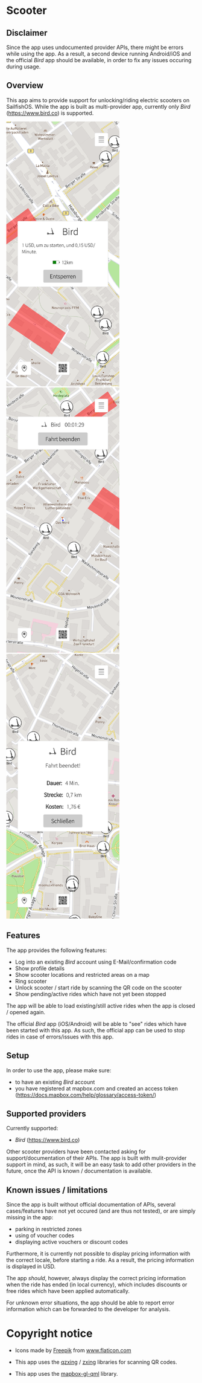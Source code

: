 # Scooter

## Disclaimer
Since the app uses undocumented provider APIs, there might be errors while using the app. As a result, a second device running Android/iOS and the official *Bird* app should be available, in order to fix any issues occuring during usage.

## Overview
This app aims to provide support for unlocking/riding electric scooters on SailfishOS. While the app is built as multi-provider app, currently only *Bird* (https://www.bird.co) is supported.

<img title="Screenshot" alt="Screenshot" width="300" src="screenshots/screenshot.png">
<img title="Screenshot" alt="Screenshot" width="300" src="screenshots/screenshot2.png">
<img title="Screenshot" alt="Screenshot" width="300" src="screenshots/screenshot3.png">

## Features

The app provides the following features:

- Log into an existing *Bird* account using E-Mail/confirmation code
- Show profile details
- Show scooter locations and restricted areas on a map
- Ring scooter
- Unlock scooter / start ride by scanning the QR code on the scooter
- Show pending/active rides which have not yet been stopped

The app will be able to load existing/still active rides when the app is closed / opened again.

The official *Bird* app (iOS/Android) will be able to "see" rides which have been started with this app. As such, the official app can be used to stop rides in case of errors/issues with this app.

## Setup

In order to use the app, please make sure:

- to have an existing *Bird* account
- you have registered at mapbox.com and created an access token (https://docs.mapbox.com/help/glossary/access-token/)

## Supported providers

Currently supported:
- *Bird* (https://www.bird.co)


Other scooter providers have been contacted asking for support/documentation of their APIs. The app is built with mulit-provider support in mind, as such, it will be an easy task to add other providers in the future, once the API is known / documentation is available.

## Known issues / limitations

Since the app is built without official documentation of APIs, several cases/features have not yet occured (and are thus not tested), or are simply missing in the app:

- parking in restricted zones
- using of voucher codes
- displaying active vouchers or discount codes

Furthermore, it is currently not possible to display pricing information with the correct locale, before starting a ride. As a result, the pricing information is displayed in USD.

The app *should*, however, always display the correct pricing information when the ride has ended (in local currency), which includes discounts or free rides which have been applied automatically.

For unknown error situations, the app should be able to report error information which can be forwarded to the developer for analysis.



# Copyright notice

- Icons made by <a href="https://www.freepik.com" title="Freepik">Freepik</a> from <a href="https://www.flaticon.com/" title="Flaticon">www.flaticon.com</a>

    
- This app uses the [qzxing](https://github.com/ftylitak/qzxing/) / [zxing](https://github.com/zxing/zxing) libraries for scanning QR codes.

 - This app uses the [mapbox-gl-qml](https://github.com/rinigus/mapbox-gl-qml) library.